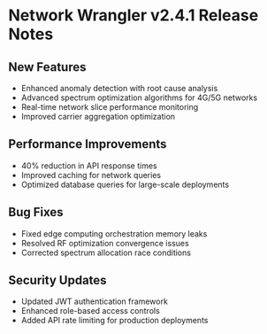 # Network Wrangler v2.4.1 Release Notes

## New Features
- Enhanced anomaly detection with root cause analysis
- Advanced spectrum optimization algorithms for 4G/5G networks
- Real-time network slice performance monitoring
- Improved carrier aggregation optimization

## Performance Improvements
- 40% reduction in API response times
- Improved caching for network queries
- Optimized database queries for large-scale deployments

## Bug Fixes
- Fixed edge computing orchestration memory leaks
- Resolved RF optimization convergence issues
- Corrected spectrum allocation race conditions

## Security Updates
- Updated JWT authentication framework
- Enhanced role-based access controls
- Added API rate limiting for production deployments
